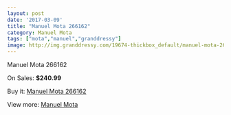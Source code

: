 ```yaml
---
layout: post
date: '2017-03-09'
title: "Manuel Mota 266162"
category: Manuel Mota
tags: ["mota","manuel","granddressy"]
image: http://img.granddressy.com/19674-thickbox_default/manuel-mota-266162.jpg
---
```

Manuel Mota 266162

On Sales: **$240.99**
<a href="https://www.granddressy.com/en/manuel-mota/18655-manuel-mota-266162.html"><amp-img layout="responsive" width="600" height="600" src="//img.granddressy.com/19674-thickbox_default/manuel-mota-266162.jpg" alt="Manuel Mota 266162 0" /></a>

Buy it: [Manuel Mota 266162](https://www.granddressy.com/en/manuel-mota/18655-manuel-mota-266162.html "Manuel Mota 266162")

View more: [Manuel Mota](https://www.granddressy.com/en/390-manuel-mota "Manuel Mota")